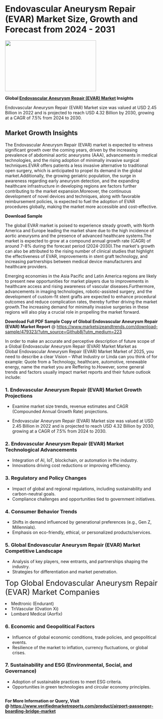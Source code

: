 <H1>Endovascular Aneurysm Repair (EVAR) Market Size, Growth and Forecast from 2024 - 2031</H1><img class="aligncenter size-medium wp-image-584254" src="https://thirdeyenews.in/wp-content/uploads/2024/09/Global-Market-Research-300x168.jpeg" alt="" width="300" height="168" /><p><strong>Global&nbsp;<a href="https://www.marketsizeandtrends.com/download-sample/479323/?utm_source=Github8j?utm_medium=223">Endovascular Aneurysm Repair (EVAR) Market</a> Insights</strong></p><p>Endovascular Aneurysm Repair (EVAR) Market size was valued at USD 2.45 Billion in 2022 and is projected to reach USD 4.32 Billion by 2030, growing at a CAGR of 7.5% from 2024 to 2030.</p><p><h2>Market Growth Insights</h2> <p>The Endovascular Aneurysm Repair (EVAR) market is expected to witness significant growth over the coming years, driven by the increasing prevalence of abdominal aortic aneurysms (AAA), advancements in medical technologies, and the rising adoption of minimally invasive surgical techniques.EVAR offers patients a less invasive alternative to traditional open surgery, which is anticipated to propel its demand in the global market.Additionally, the growing geriatric population, the surge in awareness regarding early aneurysm detection, and the expanding healthcare infrastructure in developing regions are factors further contributing to the market expansion.Moreover, the continuous development of novel devices and techniques, along with favorable reimbursement policies, is expected to fuel the adoption of EVAR procedures globally, making the market more accessible and cost-effective.</p> <p><strong>Download Sample</strong></p> <p>The global EVAR market is poised to experience steady growth, with North America and Europe leading the market share due to the high incidence of aortic aneurysms and the presence of advanced healthcare systems.The market is expected to grow at a compound annual growth rate (CAGR) of around 7-8% during the forecast period (2024-2030).The market's growth can also be attributed to the rising number of clinical studies that highlight the effectiveness of EVAR, improvements in stent graft technology, and increasing partnerships between medical device manufacturers and healthcare providers.</p> <p>Emerging economies in the Asia Pacific and Latin America regions are likely to present new opportunities for market players due to improvements in healthcare access and rising awareness of vascular diseases.Furthermore, advancements in imaging technologies, robotic-assisted surgery, and the development of custom-fit stent grafts are expected to enhance procedural outcomes and reduce complication rates, thereby further driving the market growth.The increasing demand for minimally invasive surgeries in these regions will also play a crucial role in propelling the market forward.</p> <p><span class=""><strong>Download Full PDF Sample Copy of Global Endovascular Aneurysm Repair (EVAR) Market Report</strong> @ <a href="https://www.marketsizeandtrends.com/download-sample/479323/?utm_source=Github8j?utm_medium=223" target="_blank">https://www.marketsizeandtrends.com/download-sample/479323/?utm_source=Github8j?utm_medium=223</a></span></p><p>In order to make an accurate and perceptive description of future scope of a Global&nbsp;Endovascular Aneurysm Repair (EVAR) Market Market as Global&nbsp;Endovascular Aneurysm Repair (EVAR) Market Market of 2025, you need to describe a clear Vision &ndash; What Industry or Linda can you think of for example: Quote from a Technology, healthcare, automotive, renewable energy, name the market you are Reffering to.However, some general trends and factors usually impact market reports and their future outlook include:</p><h3>1.&nbsp;<strong>Endovascular Aneurysm Repair (EVAR) Market Growth Projections</strong></h3><ul><li>Examine market size trends, revenue estimates and CAGR (Compounded Annual Growth Rate) projections.</li><li><p>Endovascular Aneurysm Repair (EVAR) Market size was valued at USD 2.45 Billion in 2022 and is projected to reach USD 4.32 Billion by 2030, growing at a CAGR of 7.5% from 2024 to 2030.</p></li></ul><h3>2.&nbsp;<strong>Endovascular Aneurysm Repair (EVAR) Market Technological Advancements</strong></h3><ul><li>Integration of AI, IoT, blockchain, or automation in the industry.</li><li>Innovations driving cost reductions or improving efficiency.</li></ul><h3>3.&nbsp;<strong>Regulatory and Policy Changes</strong></h3><ul><li>Impact of global and regional regulations, including sustainability and carbon-neutral goals.</li><li>Compliance challenges and opportunities tied to government initiatives.</li></ul><h3>4.&nbsp;<strong>Consumer Behavior Trends</strong></h3><ul><li>Shifts in demand influenced by generational preferences (e.g., Gen Z, Millennials).</li><li>Emphasis on eco-friendly, ethical, or personalized products/services.</li></ul><h3>5.&nbsp;<strong>Global Endovascular Aneurysm Repair (EVAR) Market Competitive Landscape</strong></h3><ul><li>Analysis of key players, new entrants, and partnerships shaping the industry.</li><li>Strategies for differentiation and market penetration.</li></ul><p data-pm-slice="1 1 []"><span style="color: inherit; font-family: inherit; font-size: 25px;">Top Global Endovascular Aneurysm Repair (EVAR) Market Companies</span></p><div class="" data-test-id=""><p><li>Medtronic (Endurant)</li><li> TriVascular (Ovation Xi)</li><li> Lombard Medical (Aorfix)</li></p></div><h3>6.&nbsp;<strong>Economic and Geopolitical Factors</strong></h3><ul><li>Influence of global economic conditions, trade policies, and geopolitical events.</li><li>Resilience of the market to inflation, currency fluctuations, or global crises.</li></ul><h3>7.&nbsp;<strong>Sustainability and ESG (Environmental, Social, and Governance)</strong></h3><ul><li>Adoption of sustainable practices to meet ESG criteria.</li><li>Opportunities in green technologies and circular economy principles.</li></ul><h2><strong style="font-size: 14px;">For More Information or Query, Visit @&nbsp;</strong><a style="background-color: #ffffff; font-size: 14px;" href="https://www.marketsizeandtrends.com/report/endovascular-aneurysm-repair-evar-market/" target="_blank">https://www.verifiedmarketreports.com/product/airport-passenger-boarding-bridge-market</a></h2>